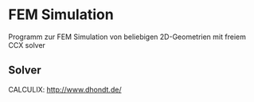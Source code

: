 # FEM Simulation
Programm zur FEM Simulation von beliebigen 2D-Geometrien mit freiem CCX solver


## Solver
CALCULIX: http://www.dhondt.de/